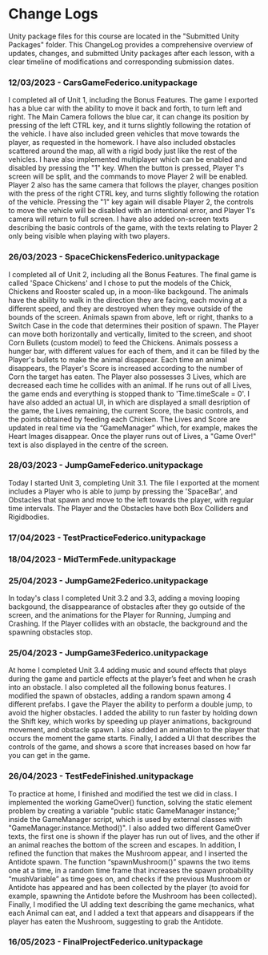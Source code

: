 # Change Logs
Unity package files for this course are located in the "Submitted Unity Packages" folder. This ChangeLog provides a comprehensive overview of updates, changes, and submitted Unity packages after each lesson, with a clear timeline of modifications and corresponding submission dates.

### 12/03/2023 - CarsGameFederico.unitypackage
I completed all of Unit 1, including the Bonus Features. The game I exported has a blue car with the ability to move it back and forth, to turn left and right. The Main Camera follows the blue car, it can change its position by pressing of the left CTRL key, and it turns slightly following the rotation of the vehicle. I have also included green vehicles that move towards the player, as requested in the homework. I have also included obstacles scattered around the map, all with a rigid body just like the rest of the vehicles. I have also implemented multiplayer which can be enabled and disabled by pressing the "1" key. When the button is pressed, Player 1's screen will be split, and the commands to move Player 2 will be enabled. Player 2 also has the same camera that follows the player, changes position with the press of the right CTRL key, and turns slightly following the rotation of the vehicle. Pressing the "1" key again will disable Player 2, the controls to move the vehicle will be disabled with an intentional error, and Player 1's camera will return to full screen.
I have also added on-screen texts describing the basic controls of the game, with the texts relating to Player 2 only being visible when playing with two players.

### 26/03/2023 - SpaceChickensFederico.unitypackage
I completed all of Unit 2, including all the Bonus Features. The final game is called 'Space Chickens' and I chose to put the models of the Chick, Chickens and Rooster scaled up, in a moon-like backgound. The animals have the ability to walk in the direction they are facing, each moving at a different speed, and they are destroyed when they move outside of the bounds of the screen. Animals spawn from above, left or right, thanks to a Switch Case in the code that determines their position of spawn. The Player can move both horizontally and vertically, limited to the screen, and shoot Corn Bullets (custom model) to feed the Chickens. Animals possess a hunger bar, with different values for each of them, and it can be filled by the Player's bullets to make the animal disappear. Each time an animal disappears, the Player's Score is increased according to the number of Corn the target has eaten. The Player also possesses 3 Lives, which are decreased each time he collides with an animal. If he runs out of all Lives, the game ends and everything is stopped thank to 'Time.timeScale = 0'.
I have also added an actual UI, in which are displayed a small desription of the game, the Lives remaining, the current Score, the basic controls, and the points obtained by feeding each Chicken. The Lives and Score are updated in real time via the “GameManager” which, for example, makes the Heart Images disappear. Once the player runs out of Lives, a "Game Over!" text is also displayed in the centre of the screen.

### 28/03/2023 - JumpGameFederico.unitypackage
Today I started Unit 3, completing Unit 3.1. The file I exported at the moment includes a Player who is able to jump by pressing the 'SpaceBar', and Obstacles that spawn and move to the left towards the player, with regular time intervals. The Player and the Obstacles have both Box Colliders and Rigidbodies.

### 17/04/2023 - TestPracticeFederico.unitypackage

### 18/04/2023 - MidTermFede.unitypackage

### 25/04/2023 - JumpGame2Federico.unitypackage
In today's class I completed Unit 3.2 and 3.3, adding a moving looping backgound, the disappearance of obstacles after they go outside of the screen, and the animations for the Player for Running, Jumping and Crashing. If the Player collides with an obstacle, the background and the spawning obstacles stop.

### 25/04/2023 - JumpGame3Federico.unitypackage
At home I completed Unit 3.4 adding music and sound effects that plays during the game and particle effects at the player’s feet and when he crash into an obstacle. I also completed all the following bonus features. I modified the spawn of obstacles, adding a random spawn among 4 different prefabs. I gave the Player the ability to perform a double jump, to avoid the higher obstacles. I added the ability to run faster by holding down the Shift key, which works by speeding up player animations, background movement, and obstacle spawn. I also added an animation to the player that occurs the moment the game starts. Finally, I added a UI that describes the controls of the game, and shows a score that increases based on how far you can get in the game.

### 26/04/2023 - TestFedeFinished.unitypackage
To practice at home, I finished and modified the test we did in class. I implemented the working GameOver() function, solving the static element problem by creating a variable "public static GameManager instance;" inside the GameManager script, which is used by external classes with "GameManager.instance.Method()".
I also added two different GameOver texts, the first one is shown if the player has run out of lives, and the other if an animal reaches the bottom of the screen and escapes.
In addition, I refined the function that makes the Mushroom appear, and I inserted the Antidote spawn. The function “spawnMushroom()” spawns the two items one at a time, in a random time frame that increases the spawn probability “mushVariable” as time goes on, and checks if the previous Mushroom or Antidote has appeared and has been collected by the player (to avoid for example, spawning the Antidote before the Mushroom has been collected).
Finally, I modified the UI adding text describing the game mechanics, what each Animal can eat, and I added a text that appears and disappears if the player has eaten the Mushroom, suggesting to grab the Antidote.

### 16/05/2023 - FinalProjectFederico.unitypackage